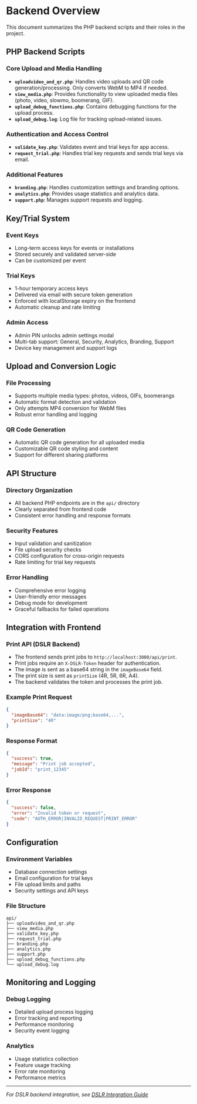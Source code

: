 # Backend Overview

This document summarizes the PHP backend scripts and their roles in the project.

## PHP Backend Scripts

### Core Upload and Media Handling
- **`uploadvideo_and_qr.php`**: Handles video uploads and QR code generation/processing. Only converts WebM to MP4 if needed.
- **`view_media.php`**: Provides functionality to view uploaded media files (photo, video, slowmo, boomerang, GIF).
- **`upload_debug_functions.php`**: Contains debugging functions for the upload process.
- **`upload_debug.log`**: Log file for tracking upload-related issues.

### Authentication and Access Control
- **`validate_key.php`**: Validates event and trial keys for app access.
- **`request_trial.php`**: Handles trial key requests and sends trial keys via email.

### Additional Features
- **`branding.php`**: Handles customization settings and branding options.
- **`analytics.php`**: Provides usage statistics and analytics data.
- **`support.php`**: Manages support requests and logging.

## Key/Trial System

### Event Keys
- Long-term access keys for events or installations
- Stored securely and validated server-side
- Can be customized per event

### Trial Keys
- 1-hour temporary access keys
- Delivered via email with secure token generation
- Enforced with localStorage expiry on the frontend
- Automatic cleanup and rate limiting

### Admin Access
- Admin PIN unlocks admin settings modal
- Multi-tab support: General, Security, Analytics, Branding, Support
- Device key management and support logs

## Upload and Conversion Logic

### File Processing
- Supports multiple media types: photos, videos, GIFs, boomerangs
- Automatic format detection and validation
- Only attempts MP4 conversion for WebM files
- Robust error handling and logging

### QR Code Generation
- Automatic QR code generation for all uploaded media
- Customizable QR code styling and content
- Support for different sharing platforms

## API Structure

### Directory Organization
- All backend PHP endpoints are in the `api/` directory
- Clearly separated from frontend code
- Consistent error handling and response formats

### Security Features
- Input validation and sanitization
- File upload security checks
- CORS configuration for cross-origin requests
- Rate limiting for trial key requests

### Error Handling
- Comprehensive error logging
- User-friendly error messages
- Debug mode for development
- Graceful fallbacks for failed operations


## Integration with Frontend

### Print API (DSLR Backend)

- The frontend sends print jobs to `http://localhost:3000/api/print`.
- Print jobs require an `X-DSLR-Token` header for authentication.
- The image is sent as a base64 string in the `imageBase64` field.
- The print size is sent as `printSize` (4R, 5R, 6R, A4).
- The backend validates the token and processes the print job.

### Example Print Request
```json
{
  "imageBase64": "data:image/png;base64,...",
  "printSize": "4R"
}
```

### Response Format
```json
{
  "success": true,
  "message": "Print job accepted",
  "jobId": "print_12345"
}
```

### Error Response
```json
{
  "success": false,
  "error": "Invalid token or request",
  "code": "AUTH_ERROR|INVALID_REQUEST|PRINT_ERROR"
}
```

## Configuration

### Environment Variables
- Database connection settings
- Email configuration for trial keys
- File upload limits and paths
- Security settings and API keys

### File Structure
```
api/
├── uploadvideo_and_qr.php
├── view_media.php
├── validate_key.php
├── request_trial.php
├── branding.php
├── analytics.php
├── support.php
├── upload_debug_functions.php
└── upload_debug.log
```

## Monitoring and Logging

### Debug Logging
- Detailed upload process logging
- Error tracking and reporting
- Performance monitoring
- Security event logging

### Analytics
- Usage statistics collection
- Feature usage tracking
- Error rate monitoring
- Performance metrics

---

*For DSLR backend integration, see [DSLR Integration Guide](DSLR_INTEGRATION.md)* 
